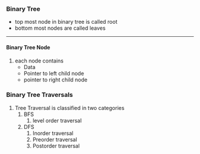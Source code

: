 ### Binary Tree
- top most node in binary tree is called root
- bottom most nodes are called leaves
<hr/>

#### Binary Tree Node
1. each node contains
    * Data
    * Pointer to left child node
    * pointer to right child node


### Binary Tree Traversals
1. Tree Traversal is classified in two categories
    1. BFS
        1. level order traversal
    2. DFS
        1. Inorder traversal
        2. Preorder traversal
        3. Postorder traversal